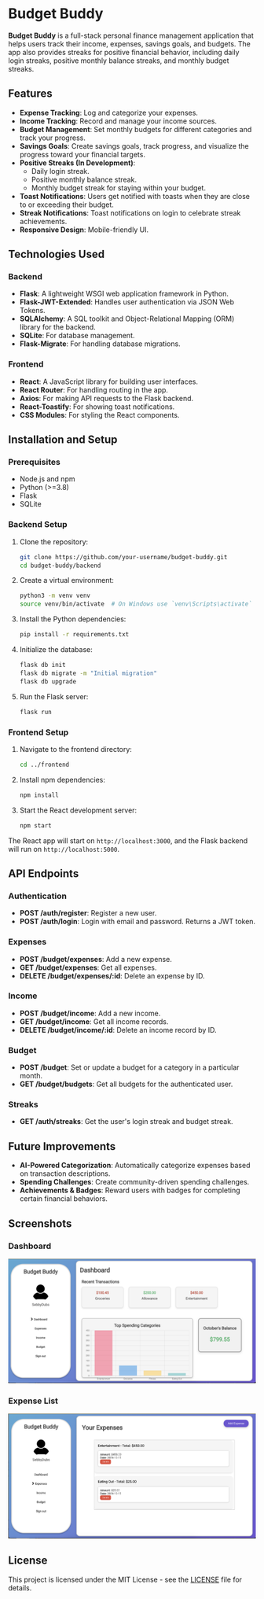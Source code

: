 # Budget Buddy

**Budget Buddy** is a full-stack personal finance management application that helps users track their income, expenses, savings goals, and budgets. The app also provides streaks for positive financial behavior, including daily login streaks, positive monthly balance streaks, and monthly budget streaks.

## Features

- **Expense Tracking**: Log and categorize your expenses.
- **Income Tracking**: Record and manage your income sources.
- **Budget Management**: Set monthly budgets for different categories and track your progress.
- **Savings Goals**: Create savings goals, track progress, and visualize the progress toward your financial targets.
- **Positive Streaks (In Development)**:
  - Daily login streak.
  - Positive monthly balance streak.
  - Monthly budget streak for staying within your budget.
- **Toast Notifications**: Users get notified with toasts when they are close to or exceeding their budget.
- **Streak Notifications**: Toast notifications on login to celebrate streak achievements.
- **Responsive Design**: Mobile-friendly UI.
  
## Technologies Used

### Backend
- **Flask**: A lightweight WSGI web application framework in Python.
- **Flask-JWT-Extended**: Handles user authentication via JSON Web Tokens.
- **SQLAlchemy**: A SQL toolkit and Object-Relational Mapping (ORM) library for the backend.
- **SQLite**: For database management.
- **Flask-Migrate**: For handling database migrations.

### Frontend
- **React**: A JavaScript library for building user interfaces.
- **React Router**: For handling routing in the app.
- **Axios**: For making API requests to the Flask backend.
- **React-Toastify**: For showing toast notifications.
- **CSS Modules**: For styling the React components.
  
## Installation and Setup

### Prerequisites

- Node.js and npm
- Python (>=3.8)
- Flask
- SQLite

### Backend Setup

1. Clone the repository:
    ```bash
    git clone https://github.com/your-username/budget-buddy.git
    cd budget-buddy/backend
    ```

2. Create a virtual environment:
    ```bash
    python3 -m venv venv
    source venv/bin/activate  # On Windows use `venv\Scripts\activate`
    ```

3. Install the Python dependencies:
    ```bash
    pip install -r requirements.txt
    ```

4. Initialize the database:
    ```bash
    flask db init
    flask db migrate -m "Initial migration"
    flask db upgrade
    ```

5. Run the Flask server:
    ```bash
    flask run
    ```

### Frontend Setup

1. Navigate to the frontend directory:
    ```bash
    cd ../frontend
    ```

2. Install npm dependencies:
    ```bash
    npm install
    ```

3. Start the React development server:
    ```bash
    npm start
    ```

The React app will start on `http://localhost:3000`, and the Flask backend will run on `http://localhost:5000`.

## API Endpoints

### Authentication
- **POST /auth/register**: Register a new user.
- **POST /auth/login**: Login with email and password. Returns a JWT token.

### Expenses
- **POST /budget/expenses**: Add a new expense.
- **GET /budget/expenses**: Get all expenses.
- **DELETE /budget/expenses/:id**: Delete an expense by ID.

### Income
- **POST /budget/income**: Add a new income.
- **GET /budget/income**: Get all income records.
- **DELETE /budget/income/:id**: Delete an income record by ID.

### Budget
- **POST /budget**: Set or update a budget for a category in a particular month.
- **GET /budget/budgets**: Get all budgets for the authenticated user.

### Streaks
- **GET /auth/streaks**: Get the user's login streak and budget streak.

## Future Improvements

- **AI-Powered Categorization**: Automatically categorize expenses based on transaction descriptions.
- **Spending Challenges**: Create community-driven spending challenges.
- **Achievements & Badges**: Reward users with badges for completing certain financial behaviors.

## Screenshots

### Dashboard
![Dashboard Screenshot](screenshots/DashboardPic.png)

### Expense List
![Expense List Screenshot](screenshots/expensespic.png)

## License

This project is licensed under the MIT License - see the [LICENSE](LICENSE) file for details.
